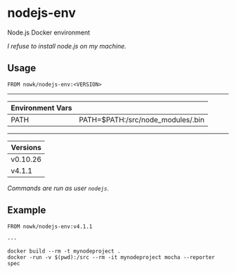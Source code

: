 # nodejs-env

Node.js Docker environment

*I refuse to install node.js on my machine.*

## Usage

    FROM nowk/nodejs-env:<VERSION>

---

| Environment Vars |                         |
| ------ | --------------------------------- |
| PATH   | PATH=$PATH:/src/node_modules/.bin |

---

| Versions |
| -------- |
| v0.10.26 |
| v4.1.1   |

*Commands are run as user `nodejs`.*

## Example

    FROM nowk/nodejs-env:v4.1.1

    ---

    docker build --rm -t mynodeproject .
    docker -run -v $(pwd):/src --rm -it mynodeproject mocha --reporter spec

